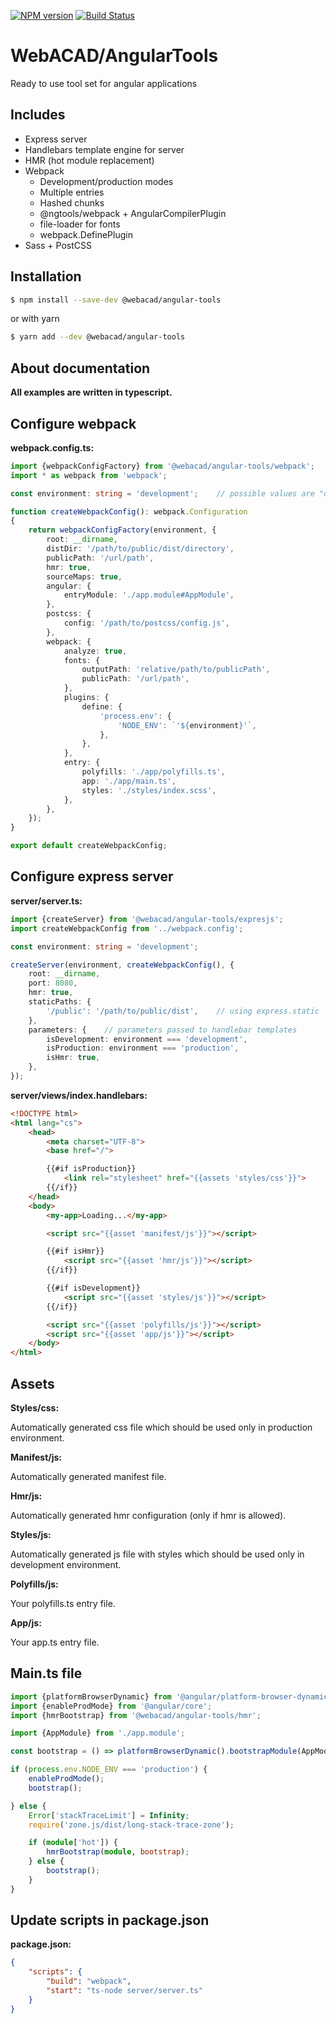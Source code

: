 [![NPM version](https://img.shields.io/npm/v/@webacad/angular-tools.svg?style=flat-square)](https://www.npmjs.com/package/@webacad/angular-tools)
[![Build Status](https://img.shields.io/travis/Web-ACAD/js-angular-tools.svg?style=flat-square)](https://travis-ci.org/Web-ACAD/js-angular-tools)

# WebACAD/AngularTools

Ready to use tool set for angular applications

## Includes

* Express server
* Handlebars template engine for server
* HMR (hot module replacement)
* Webpack
    + Development/production modes
    + Multiple entries
    + Hashed chunks
    + @ngtools/webpack + AngularCompilerPlugin
    + file-loader for fonts
    + webpack.DefinePlugin
* Sass + PostCSS

## Installation

```bash
$ npm install --save-dev @webacad/angular-tools
```

or with yarn

```bash
$ yarn add --dev @webacad/angular-tools
```

## About documentation

**All examples are written in typescript.**

## Configure webpack

**webpack.config.ts:**

```typescript
import {webpackConfigFactory} from '@webacad/angular-tools/webpack';
import * as webpack from 'webpack';

const environment: string = 'development';    // possible values are "development" or "production"

function createWebpackConfig(): webpack.Configuration
{
    return webpackConfigFactory(environment, {
        root: __dirname,
        distDir: '/path/to/public/dist/directory',
        publicPath: '/url/path',
        hmr: true,
        sourceMaps: true,
        angular: {
            entryModule: './app.module#AppModule',
        },
        postcss: {
            config: '/path/to/postcss/config.js',
        },
        webpack: {
            analyze: true,
            fonts: {
                outputPath: 'relative/path/to/publicPath',
                publicPath: '/url/path',
            },
            plugins: {
                define: {
                    'process.env': {
                        'NODE_ENV': `'${environment}'`,
                    },
                },
            },
            entry: {
                polyfills: './app/polyfills.ts',
                app: './app/main.ts',
                styles: './styles/index.scss',
            },
        },
    });
}

export default createWebpackConfig;
```

## Configure express server

**server/server.ts:**

```typescript
import {createServer} from '@webacad/angular-tools/expresjs';
import createWebpackConfig from '../webpack.config';

const environment: string = 'development';

createServer(environment, createWebpackConfig(), {
    root: __dirname,
    port: 8080,
    hmr: true,
    staticPaths: {
        '/public': '/path/to/public/dist',    // using express.static
    },
    parameters: {    // parameters passed to handlebar templates
        isDevelopment: environment === 'development',
        isProduction: environment === 'production',
        isHmr: true,
    },
});
```

**server/views/index.handlebars:**

```html
<!DOCTYPE html>
<html lang="cs">
    <head>
        <meta charset="UTF-8">
        <base href="/">

        {{#if isProduction}}
            <link rel="stylesheet" href="{{assets 'styles/css'}}">
        {{/if}}
    </head>
    <body>
        <my-app>Loading...</my-app>

        <script src="{{asset 'manifest/js'}}"></script>

        {{#if isHmr}}
            <script src="{{asset 'hmr/js'}}"></script>
        {{/if}}

        {{#if isDevelopment}}
            <script src="{{asset 'styles/js'}}"></script>
        {{/if}}

        <script src="{{asset 'polyfills/js'}}"></script>
        <script src="{{asset 'app/js'}}"></script>
    </body>
</html>
```

## Assets

**Styles/css:**

Automatically generated css file which should be used only in production environment.

**Manifest/js:**

Automatically generated manifest file.

**Hmr/js:**

Automatically generated hmr configuration (only if hmr is allowed). 

**Styles/js:**

Automatically generated js file with styles which should be used only in development environment.

**Polyfills/js:**

Your polyfills.ts entry file.

**App/js:**

Your app.ts entry file.

## Main.ts file

```typescript
import {platformBrowserDynamic} from '@angular/platform-browser-dynamic';
import {enableProdMode} from '@angular/core';
import {hmrBootstrap} from '@webacad/angular-tools/hmr';

import {AppModule} from './app.module';

const bootstrap = () => platformBrowserDynamic().bootstrapModule(AppModule);

if (process.env.NODE_ENV === 'production') {
	enableProdMode();
	bootstrap();

} else {
	Error['stackTraceLimit'] = Infinity;
	require('zone.js/dist/long-stack-trace-zone');

	if (module['hot']) {
		hmrBootstrap(module, bootstrap);
	} else {
		bootstrap();
	}
}
```

## Update scripts in package.json

**package.json:**

```json
{
    "scripts": {
    	"build": "webpack",
    	"start": "ts-node server/server.ts"
    }
}
```
